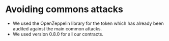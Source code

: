 # Avoiding commons attacks

* We used the OpenZeppelin library for the token which has already been audited against the main common attacks.
* We used version 0.8.0 for all our contracts.
